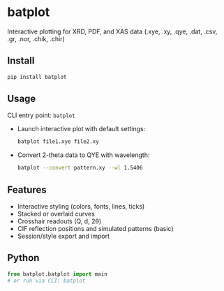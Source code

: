 # batplot

Interactive plotting for XRD, PDF, and XAS data (.xye, .xy, .qye, .dat, .csv, .gr, .nor, .chik, .chir)

## Install

```bash
pip install batplot
```

## Usage

CLI entry point: `batplot`

- Launch interactive plot with default settings:
  ```bash
  batplot file1.xye file2.xy
  ```
- Convert 2-theta data to QYE with wavelength:
  ```bash
  batplot --convert pattern.xy --wl 1.5406
  ```

## Features
- Interactive styling (colors, fonts, lines, ticks)
- Stacked or overlaid curves
- Crosshair readouts (Q, d, 2θ)
- CIF reflection positions and simulated patterns (basic)
- Session/style export and import

## Python
```python
from batplot.batplot import main
# or run via CLI: batplot
```

